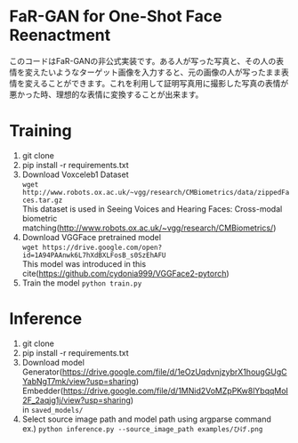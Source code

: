 # FaR-GAN for One-Shot Face Reenactment

このコードはFaR-GANの非公式実装です。ある人が写った写真と、その人の表情を変えたいようなターゲット画像を入力すると、元の画像の人が写ったまま表情を変えることができます。これを利用して証明写真用に撮影した写真の表情が悪かった時、理想的な表情に変換することが出来ます。

# Training
1. git clone
2. pip install -r requirements.txt
3. Download Voxceleb1 Dataset   
```wget http://www.robots.ox.ac.uk/~vgg/research/CMBiometrics/data/zippedFaces.tar.gz```    
This dataset is used in Seeing Voices and Hearing Faces: Cross-modal
biometric matching(http://www.robots.ox.ac.uk/~vgg/research/CMBiometrics/)
4. Download VGGFace pretrained model    
```wget https://drive.google.com/open?id=1A94PAAnwk6L7hXdBXLFosB_s0SzEhAFU```  
This model was introduced in this cite(https://github.com/cydonia999/VGGFace2-pytorch)
5. Train the model
```python train.py```

# Inference
1. git clone
2. pip install -r requirements.txt
3. Download model
Generator(https://drive.google.com/file/d/1eOzUqdvnjzybrX1hougGUgCYabNgT7mk/view?usp=sharing)  
Embedder(https://drive.google.com/file/d/1MNid2VoMZpPKw8lYbqqMoI2F_2aqjg1j/view?usp=sharing)  
in ```saved_models/```
4. Select source image path and model path using argparse command  
ex.) ```python inference.py --source_image_path examples/ひげ.png```

